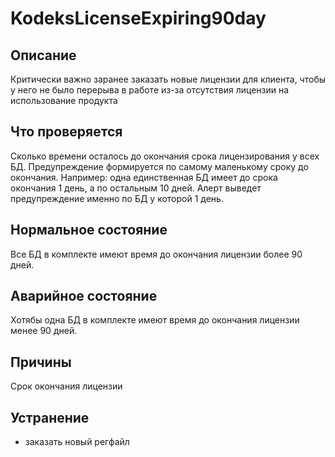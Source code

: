 # KodeksLicenseExpiring90day

Описание
---
Критически важно заранее заказать новые лицензии для клиента, чтобы
у него не было перерыва в работе из-за отсутствия лицензии на использование
продукта

Что проверяется
---
Сколько времени осталось до окончания срока лицензирования у всех БД. 
Предупреждение формируется по самому маленькому сроку до окончания. Например:
одна единственная БД имеет до срока окончания 1 день, а по остальным 10 дней.
Алерт выведет предупреждение именно по БД у которой 1 день.

Нормальное состояние
---
Все БД в комплекте имеют время до окончания лицензии более 90 дней.

Аварийное состояние
---
Хотябы одна БД в комплекте имеют время до окончания лицензии менее 90 дней.

Причины
---
Срок окончания лицензии

Устранение
---
- заказать новый регфайл
